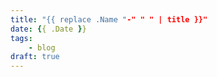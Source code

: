 ```yaml
---
title: "{{ replace .Name "-" " " | title }}"
date: {{ .Date }}
tags:
    - blog
draft: true
---
```


